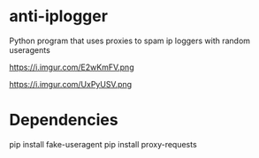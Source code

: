 # anti-iplogger
Python program that uses proxies to spam ip loggers with random useragents

https://i.imgur.com/E2wKmFV.png

https://i.imgur.com/UxPyUSV.png

# Dependencies
pip install fake-useragent
pip install proxy-requests
